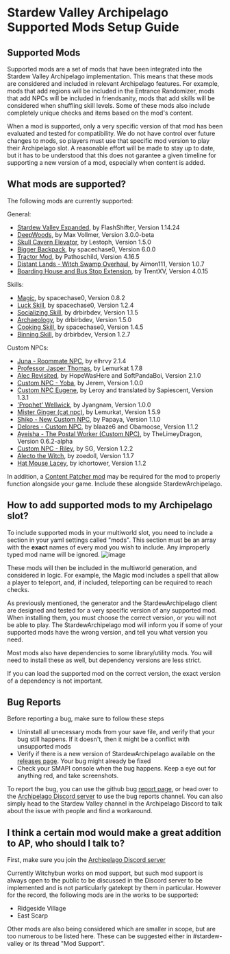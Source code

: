 # Stardew Valley Archipelago Supported Mods Setup Guide

## Supported Mods

Supported mods are a set of mods that have been integrated into the Stardew Valley Archipelago implementation. This means that these mods are considered and included in relevant Archipelago features.
For example, mods that add regions will be included in the Entrance Randomizer, mods that add NPCs will be included in friendsanity, mods that add skills will be considered when shuffling skill levels.
Some of these mods also include completely unique checks and items based on the mod's content.

When a mod is supported, only a very specific version of that mod has been evaluated and tested for compatibility. We do not have control over future changes to mods, so players must use that specific mod version to play their Archipelago slot.
A reasonable effort will be made to stay up to date, but it has to be understood that this does not garantee a given timeline for supporting a new version of a mod, especially when content is added.

## What mods are supported?

The following mods are currently supported:

General: 
- [Stardew Valley Expanded](https://www.nexusmods.com/stardewvalley/mods/3753), by FlashShifter, Version 1.14.24
- [DeepWoods](https://www.nexusmods.com/stardewvalley/mods/2571), by Max Vollmer, Version 3.0.0-beta
- [Skull Cavern Elevator](https://www.nexusmods.com/stardewvalley/mods/963), by Lestoph, Version 1.5.0
- [Bigger Backpack](https://www.nexusmods.com/stardewvalley/mods/1845), by spacechase0, Version 6.0.0
- [Tractor Mod](https://www.nexusmods.com/stardewvalley/mods/1401), by Pathoschild, Version 4.16.5
- [Distant Lands - Witch Swamp Overhaul](https://www.nexusmods.com/stardewvalley/mods/18109), by Aimon111, Version 1.0.7
- [Boarding House and Bus Stop Extension](https://www.nexusmods.com/stardewvalley/mods/4120), by TrentXV, Version 4.0.15

Skills:
- [Magic](https://www.nexusmods.com/stardewvalley/mods/2007), by spacechase0, Version 0.8.2
- [Luck Skill](https://www.nexusmods.com/stardewvalley/mods/521), by spacechase0, Version 1.2.4
- [Socializing Skill](https://www.nexusmods.com/stardewvalley/mods/14142), by drbirbdev, Version 1.1.5
- [Archaeology](https://www.nexusmods.com/stardewvalley/mods/15793), by drbirbdev, Version 1.5.0
- [Cooking Skill](https://www.nexusmods.com/stardewvalley/mods/522), by spacechase0, Version 1.4.5
- [Binning Skill](https://www.nexusmods.com/stardewvalley/mods/14073), by drbirbdev, Version 1.2.7

Custom NPCs:
- [Juna - Roommate NPC](https://www.nexusmods.com/stardewvalley/mods/8606), by elhrvy 2.1.4
- [Professor Jasper Thomas](https://www.nexusmods.com/stardewvalley/mods/5599), by Lemurkat 1.7.8
- [Alec Revisited](https://www.nexusmods.com/stardewvalley/mods/10697), by HopeWasHere and SoftPandaBoi, Version 2.1.0
- [Custom NPC - Yoba](https://www.nexusmods.com/stardewvalley/mods/14871), by Jerem, Version 1.0.0
- [Custom NPC Eugene](https://www.nexusmods.com/stardewvalley/mods/9222), by Leroy and translated by Sapiescent, Version 1.3.1
- ['Prophet' Wellwick](https://www.nexusmods.com/stardewvalley/mods/6462), by Jyangnam, Version 1.0.0
- [Mister Ginger (cat npc)](https://www.nexusmods.com/stardewvalley/mods/5295), by Lemurkat, Version 1.5.9
- [Shiko - New Custom NPC](https://www.nexusmods.com/stardewvalley/mods/3732), by Papaya, Version 1.1.0
- [Delores - Custom NPC](https://www.nexusmods.com/stardewvalley/mods/5510), by blaaze6 and Obamoose, Version 1.1.2
- [Ayeisha - The Postal Worker (Custom NPC)](https://www.nexusmods.com/stardewvalley/mods/6427), by TheLimeyDragon, Version 0.6.2-alpha
- [Custom NPC - Riley](https://www.nexusmods.com/stardewvalley/mods/5811), by SG, Version 1.2.2
- [Alecto the Witch](https://www.nexusmods.com/stardewvalley/mods/10671), by zoedoll, Version 1.1.7
- [Hat Mouse Lacey](https://www.nexusmods.com/stardewvalley/mods/18177), by ichortower, Version 1.1.2

In addition, a [Content Patcher mod](https://github.com/Witchybun/SDV-Randomizer-Content-Patcher/releases) may be required for the mod to properly function alongside your game.  Include these alongside StardewArchipelago.

## How to add supported mods to my Archipelago slot?

To include supported mods in your multiworld slot, you need to include a section in your yaml settings called "mods".
This section must be an array with the **exact** names of every mod you wish to include. Any improperly typed mod name will be ignored.
![image](https://i.imgur.com/uOHtXmU.png)

These mods will then be included in the multiworld generation, and considered in logic. For example, the Magic mod includes a spell that allow a player to teleport, and, if included, teleporting can be required to reach checks.

As previously mentioned, the generator and the StardewArchipelago client are designed and tested for a very specific version of any supported mod. When installing them, you must choose the correct version, or you will not be able to play.
The StardewArchipelago mod will inform you if some of your supported mods have the wrong version, and tell you what version you need.

Most mods also have dependencies to some library/utility mods. You will need to install these as well, but dependency versions are less strict.

If you can load the supported mod on the correct version, the exact version of a dependency is not important.


## Bug Reports

Before reporting a bug, make sure to follow these steps
- Uninstall all unecessary mods from your save file, and verify that your bug still happens. If it doesn't, then it might be a conflict with unsupported mods
- Verify if there is a new version of StardewArchipelago available on the [releases page](https://github.com/agilbert1412/StardewArchipelago/releases). Your bug might already be fixed
- Check your SMAPI console when the bug happens. Keep a eye out for anything red, and take screenshots.

To report the bug, you can use the github bug [report page](https://github.com/agilbert1412/StardewArchipelago/issues/new), or head over to the [Archipelago Discord server](https://discord.gg/8Z65BR2) to use the bug reports channel.
You can also simply head to the Stardew Valley channel in the Archipelago Discord to talk about the issue with people and find a workaround.

## I think a certain mod would make a great addition to AP, who should I talk to?

First, make sure you join the [Archipelago Discord server](https://discord.gg/8Z65BR2)

Currently Witchybun works on mod support, but such mod support is always open to the public to be discussed in 
the Discord server to be implemented and is not particularly gatekept by them in particular.  However for the record, the 
following mods are in the works to be supported:
- Ridgeside Village
- East Scarp

Other mods are also being considered which are smaller in scope, but are too numerous to be listed here.  These can be suggested either in #stardew-valley or its thread "Mod Support".
